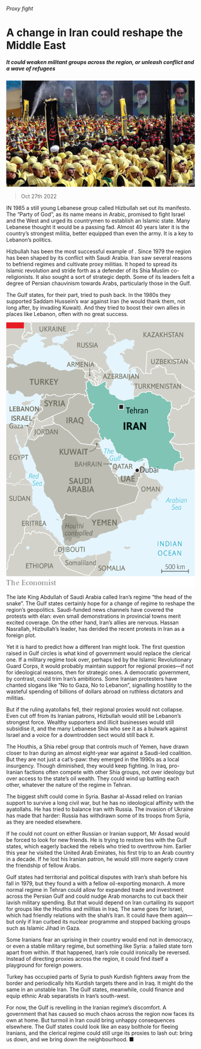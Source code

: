 ###### Proxy fight

# A change in Iran could reshape the Middle East 

##### It could weaken militant groups across the region, or unleash conflict and a wave of refugees 

![image](images/20221029_MAP502.jpg) 

> Oct 27th 2022 

IN 1985 a still young Lebanese group called Hizbullah set out its manifesto. The “Party of God”, as its name means in Arabic, promised to fight Israel and the West and urged its countrymen to establish an Islamic state. Many Lebanese thought it would be a passing fad. Almost 40 years later it is the country’s strongest militia, better equipped than even the army. It is a key to Lebanon’s politics. 

Hizbullah has been the most successful example of . Since 1979 the region has been shaped by its conflict with Saudi Arabia. Iran saw several reasons to befriend regimes and cultivate proxy militias. It hoped to spread its Islamic revolution and stride forth as a defender of its Shia Muslim co-religionists. It also sought a sort of strategic depth. Some of its leaders felt a degree of Persian chauvinism towards Arabs, particularly those in the Gulf.

The Gulf states, for their part, tried to push back. In the 1980s they supported Saddam Hussein’s war against Iran (he would thank them, not long after, by invading Kuwait). And they tried to boost their own allies in places like Lebanon, often with no great success.

![image](images/20221029_MAM974.png) 


The late King Abdullah of Saudi Arabia called Iran’s regime “the head of the snake”. The Gulf states certainly hope for a change of regime to reshape the region’s geopolitics. Saudi-funded news channels have covered the protests with élan: even small demonstrations in provincial towns merit excited coverage. On the other hand, Iran’s allies are nervous. Hassan Nasrallah, Hizbullah’s leader, has derided the recent protests in Iran as a foreign plot.

Yet it is hard to predict how a different Iran might look. The first question raised in Gulf circles is what kind of government would replace the clerical one. If a military regime took over, perhaps led by the Islamic Revolutionary Guard Corps, it would probably maintain support for regional proxies—if not for ideological reasons, then for strategic ones. A democratic government, by contrast, could trim Iran’s ambitions. Some Iranian protesters have chanted slogans like “No to Gaza, No to Lebanon”, signalling hostility to the wasteful spending of billions of dollars abroad on ruthless dictators and militias.

But if the ruling ayatollahs fell, their regional proxies would not collapse. Even cut off from its Iranian patrons, Hizbullah would still be Lebanon’s strongest force. Wealthy supporters and illicit businesses would still subsidise it, and the many Lebanese Shia who see it as a bulwark against Israel and a voice for a downtrodden sect would still back it.

The Houthis, a Shia rebel group that controls much of Yemen, have drawn closer to Iran during an almost eight-year war against a Saudi-led coalition. But they are not just a cat’s-paw: they emerged in the 1990s as a local insurgency. Though diminished, they would keep fighting. In Iraq, pro-Iranian factions often compete with other Shia groups, not over ideology but over access to the state’s oil wealth. They could wind up battling each other, whatever the nature of the regime in Tehran.

The biggest shift could come in Syria. Bashar al-Assad relied on Iranian support to survive a long civil war, but he has no ideological affinity with the ayatollahs. He has tried to balance Iran with Russia. The invasion of Ukraine has made that harder: Russia has withdrawn some of its troops from Syria, as they are needed elsewhere.

If he could not count on either Russian or Iranian support, Mr Assad would be forced to look for new friends. He is trying to restore ties with the Gulf states, which eagerly backed the rebels who tried to overthrow him. Earlier this year he visited the United Arab Emirates, his first trip to an Arab country in a decade. If he lost his Iranian patron, he would still more eagerly crave the friendship of fellow Arabs.

Gulf states had territorial and political disputes with Iran’s shah before his fall in 1979, but they found a  with a fellow oil-exporting monarch. A more normal regime in Tehran could allow for expanded trade and investment across the Persian Gulf and could nudge Arab monarchs to cut back their lavish military spending. But that would depend on Iran curtailing its support for groups like the Houthis and militias in Iraq. The same goes for Israel, which had friendly relations with the shah’s Iran. It could have them again—but only if Iran curbed its nuclear programme and stopped backing groups such as Islamic Jihad in Gaza.

Some Iranians fear an uprising in their country would end not in democracy, or even a stable military regime, but something like Syria: a failed state torn apart from within. If that happened, Iran’s role could ironically be reversed. Instead of directing proxies across the region, it could find itself a playground for foreign powers.

Turkey has occupied parts of Syria to push Kurdish fighters away from the border and periodically hits Kurdish targets there and in Iraq. It might do the same in an unstable Iran. The Gulf states, meanwhile, could finance and equip ethnic Arab separatists in Iran’s south-west. 

For now, the Gulf is revelling in the Iranian regime’s discomfort. A government that has caused so much chaos across the region now faces its own at home. But turmoil in Iran could bring unhappy consequences elsewhere. The Gulf states could look like an easy bolthole for fleeing Iranians, and the clerical regime could still urge its proxies to lash out: bring us down, and we bring down the neighbourhood. ■

